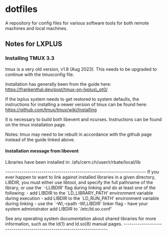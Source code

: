 # dotfiles
A repository for config files for various software tools for both remote machines and local machines.

## Notes for LXPLUS

### Installing TMUX 3.3
tmux is a very old version, v1.8 (Aug 2023). This needs to be upgraded to continue with the tmuxconfig file.

Installation has generally been from the guide here: https://frankenthal.dev/post/tmux-on-lxplus\_pt0/
 
If the lxplus system needs to get restored to system defaults, the instructions for installing a newer version of tmux can be found here: https://github.com/tmux/tmux/wiki/Installing

It is necessary to build both libevent and ncurses. Instructions can be found on the tmux installation page.

Notes: tmux may need to be rebuilt in accordance with the github page instead of the guide linked above.

#### Installation message from libevent

Libraries have been installed in:
   /afs/cern.ch/user/r/rbate/local/lib

\----------------------------------------------------------------------
If you ever happen to want to link against installed libraries
in a given directory, LIBDIR, you must either use libtool, and
specify the full pathname of the library, or use the \`-LLIBDIR'
flag during linking and do at least one of the following:
   \- add LIBDIR to the \`LD\_LIBRARY\_PATH' environment variable
     during execution
   \- add LIBDIR to the \`LD\_RUN\_PATH' environment variable
     during linking
   \- use the \`-Wl,-rpath -Wl,LIBDIR' linker flag
   \- have your system administrator add LIBDIR to \`/etc/ld.so.conf'

See any operating system documentation about shared libraries for
more information, such as the ld(1) and ld.so(8) manual pages.
\----------------------------------------------------------------------

